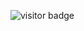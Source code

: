 ![visitor badge](https://visitor-badge.laobi.icu/badge?page_id=Coding1610.visitor-badge&left_text=MyRepoVisitors)
